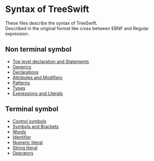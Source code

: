 Syntax of TreeSwift
=====

These files describe the syntax of TreeSwift.  
Described in the original format like cross between EBNF and Regular expression.

## Non terminal symbol

* [Top level declaration and Statements](top_level_declaration_and_statements.md)
* [Generics](generics.md)
* [Declarations](declarations.md)
* [Attributes and Modifiers](attributes_and_modifiers.md)
* [Patterns](patterns.md)
* [Types](types.md)
* [Expressions and Literals](expressions_and_literals.md)

## Terminal symbol

* [Control symbols](control_symbols.md)
* [Symbols and Brackets](symbols_and_brackets.md)
* [Words](words.md)
* [Identifier](identifier.md)
* [Numeric literal](numeric_literal.md)
* [String literal](string_literal.md)
* [Operators](operators.md)
